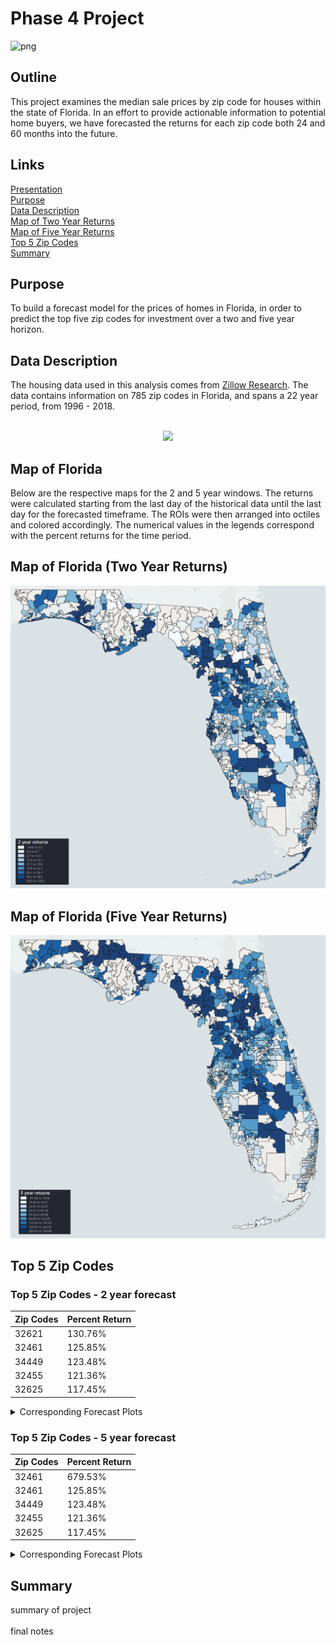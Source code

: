 # Phase 4 Project
![png](https://www.phoenixfl.org/wp-content/uploads/2020/05/iStock-1069431162_1500w.jpg)

## Outline

This project examines the median sale prices by zip code for houses within the state of Florida. In an effort to provide actionable information to potential home buyers, we have forecasted the returns for each zip code both 24 and 60 months into the future. 

## Links

[Presentation](presentationlink)<br/>
[Purpose](README.md#Purpose) <br/>
[Data Description](README.md#Data-Description) <br/>
[Map of Two Year Returns](README.md#Map-of-Florida-(Two-Year-Returns)) <br/>
[Map of Five Year Returns](README.md#Map-of-Florida-(Five-Year-Returns)) <br/>
[Top 5 Zip Codes](README.md#Top-5-Zip-Codes) <br/>
[Summary](README.md#Summary) <br/>

## Purpose
To build a forecast model for the prices of homes in Florida, in order to predict the top five zip codes for investment over a two and five year horizon.

## Data Description

The housing data used in this analysis comes from [Zillow Research](https://www.zillow.com/research/data/). The data contains information on 785 zip codes in Florida, and spans a 22 year period, from 1996 - 2018. <br/>
<br/>
<p align="center">
  <a href="https://www.zillow.com/research/data/" title="Zillow Research">
    <img src="http://filecache.mediaroom.com/mr5mr_zillow/204622/Zillow_Wordmark_Blue_RGB.jpg" />
  </a>
</p>

## Map of Florida

Below are the respective maps for the 2 and 5 year windows. The returns were calculated starting from the last day of the historical data  until the last day for the forecasted timeframe. The ROIs were then arranged into octiles and colored accordingly. The numerical values in the legends correspond with the percent returns for the time period.

## Map of Florida (Two Year Returns)

![img](https://github.com/Nick-Kolowich/dsc-phase-4-project/blob/main/images/map%20-%202%20year.png)

## Map of Florida (Five Year Returns)
    
![imglegend](https://github.com/Nick-Kolowich/dsc-phase-4-project/blob/main/images/map%20-%205%20year.png)

## Top 5 Zip Codes
    
<h3> Top 5 Zip Codes - 2 year forecast </h3>

| Zip Codes| Percent Return|
| --------------- | --------------- |
| 32621 | 130.76% | 
| 32461 | 125.85% |
| 34449 | 123.48% |
| 32455 | 121.36% |
| 32625 | 117.45% |

<details>
    
  <summary> Corresponding Forecast Plots </summary>
  <details>
  <summary> 32621 </summary>
  
  ![32621](https://github.com/Nick-Kolowich/dsc-phase-4-project/blob/main/images/2%20year%20-%2032621.png)
  
  </details>
![32461](https://github.com/Nick-Kolowich/dsc-phase-4-project/blob/main/images/2%20year%20-%2032461.png)
![34449](https://github.com/Nick-Kolowich/dsc-phase-4-project/blob/main/images/2%20year%20-%2034449.png)
![32455](https://github.com/Nick-Kolowich/dsc-phase-4-project/blob/main/images/2%20year%20-%2032455.png)
![32625](https://github.com/Nick-Kolowich/dsc-phase-4-project/blob/main/images/2%20year%20-%2032625.png)

</details>

<h3> Top 5 Zip Codes - 5 year forecast </h3>

| Zip Codes| Percent Return|
| --------------- | --------------- |
| 32461 | 679.53% | 
| 32461 | 125.85% |
| 34449 | 123.48% |
| 32455 | 121.36% |
| 32625 | 117.45% |

<details>
    
   <summary> Corresponding Forecast Plots </summary>
    
![32621](https://github.com/Nick-Kolowich/dsc-phase-4-project/blob/main/images/2%20year%20-%2032621.png)
![32461](https://github.com/Nick-Kolowich/dsc-phase-4-project/blob/main/images/2%20year%20-%2032461.png)
![34449](https://github.com/Nick-Kolowich/dsc-phase-4-project/blob/main/images/2%20year%20-%2034449.png)
![32455](https://github.com/Nick-Kolowich/dsc-phase-4-project/blob/main/images/2%20year%20-%2032455.png)
![32625](https://github.com/Nick-Kolowich/dsc-phase-4-project/blob/main/images/2%20year%20-%2032625.png)

</details>

## Summary

summary of project <br/>
 <br/>
final notes
